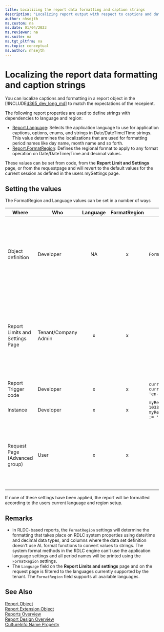 ```yaml
---
title: Localizing the report data formatting and caption strings
description: "Localizing report output with respect to captions and data format"
author: nhsejth
ms.custom: na
ms.date: 01/04/2023
ms.reviewer: na
ms.suite: na
ms.tgt_pltfrm: na
ms.topic: conceptual
ms.author: nhsejth
---
```


# Localizing the report data formatting and caption strings

You can localize captions and formatting in a report object in the [!INCLUDE[d365_dev_long_md](includes/d365_dev_long_md.md)] to match the expectations of the recepient.

The following report properties are used to define strings with dependencies to language and region:

- [Report.Language](./methods-auto/report/reportinstance-language-method.md): Selects the application language to use for application captions, options, enums, and strings in Date/DateTime/Time strings. This value determines the localizations that are used for formatting period names like day name, month name and so forth.
- [Report.FormatRegion](./methods-auto/report/reportinstance-formatregion-method.md): Defines the regional format to apply to any format operation on Date/DateTime/Time and decimal values.

These values can be set from code, from the **Report Limit and Settings** page, or from the requestpage and will revert to the default values for the current session as defined in the users mySettings page.

## Setting the values

The FormatRegion and Language values can be set in a number of ways

| Where | Who | Language | FormatRegion | Sample | Notes |
|---|---|:---:|:---:|---|---|
| Object definition | Developer | NA | x |  `FormatRegion = 'en-US';` | Used as default format region for this report instead for the users standard regional setup. |
| Report Limits and Settings Page | Tenant/Company Admin | x | x|| Provides tenant and company default values that will override defaults set by user setup or object definition. |
| Report Trigger code | Developer| x | x| `currReport.Language := 1033;` <br> `currReport.FormatRegion := 'en-US';` |
| Instance | Developer | x | x | `myReportInstance.Language := 1033;` <br> `myReportInstance.FormatRegion := 'en-US'` |
| Request Page (Advanced group) | User | x | x|| Values will override settings from **Report Limits and Setting** page and instance. | 

If none of these settings have been applied, the report will be formatted according to the users current language and region setup.

## Remarks

- In RLDC-based reports, the `FormatRegion` settings will determine the formatting that takes place on RDLC system properties using date/time and decimal data types, and columns where the data set definition doesn't use AL format functions to convert values to strings. The system format methods in the RDLC engine can't use the application language settings and all period names will be printed using the `FormatRegion` settings.
- The `Language` field on the **Report Limits and settings** page and on the request page is filtered to the languages currently supported by the tenant. The `FormatRegion` field supports all available languages.

## See Also

[Report Object](devenv-report-object.md)  
[Report Extension Object](devenv-report-ext-object.md)  
[Reports Overview](devenv-reports.md)  
[Report Design Overview](devenv-report-design-overview.md)  
[CultureInfo.Name Property](/dotnet/api/system.globalization.cultureinfo.name)
